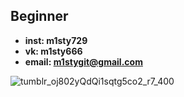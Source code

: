 ## Beginner

  - **inst: m1sty729**
  - **vk: m1sty666**
  - **email: m1stygit@gmail.com**
              

   ![tumblr_oj802yQdQi1sqtg5co2_r7_400](https://user-images.githubusercontent.com/71171622/150668984-b9e686c6-757b-47d2-b7f3-87b4338b222c.gif)

